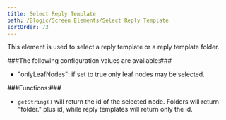 ```yaml
---
title: Select Reply Template
path: /Blogic/Screen Elements/Select Reply Template
sortOrder: 73
---
```



This element is used to select a reply template or a reply template folder.




###The following configuration values are available:###


- "onlyLeafNodes": if set to true only leaf nodes may be selected.




###Functions:###


- `getString()` will return the id of the selected node. Folders will return "folder." plus id, while reply templates will return only the id.


